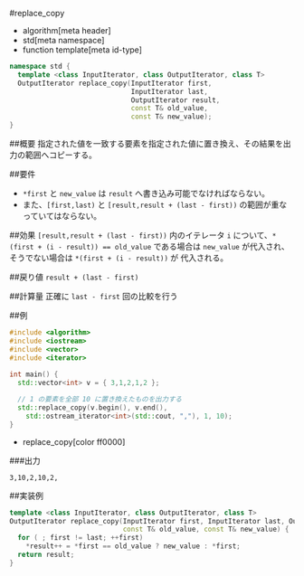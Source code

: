 #replace_copy
* algorithm[meta header]
* std[meta namespace]
* function template[meta id-type]

```cpp
namespace std {
  template <class InputIterator, class OutputIterator, class T>
  OutputIterator replace_copy(InputIterator first,
                              InputIterator last,
                              OutputIterator result,
                              const T& old_value,
                              const T& new_value);
}
```

##概要
指定された値を一致する要素を指定された値に置き換え、その結果を出力の範囲へコピーする。


##要件
- `*first` と `new_value` は `result` へ書き込み可能でなければならない。
- また、`[first,last)` と `[result,result + (last - first))` の範囲が重なっていてはならない。


##効果
`[result,result + (last - first))` 内のイテレータ `i` について、`*(first + (i - result)) == old_value` である場合は `new_value` が代入され、そうでない場合は `*(first + (i - result))` が 代入される。


##戻り値
`result + (last - first)`


##計算量
正確に `last - first` 回の比較を行う


##例
```cpp
#include <algorithm>
#include <iostream>
#include <vector>
#include <iterator>
 
int main() {
  std::vector<int> v = { 3,1,2,1,2 };

  // 1 の要素を全部 10 に置き換えたものを出力する
  std::replace_copy(v.begin(), v.end(),
    std::ostream_iterator<int>(std::cout, ","), 1, 10);
}
```
* replace_copy[color ff0000]


###出力
```
3,10,2,10,2,
```


##実装例
```cpp
template <class InputIterator, class OutputIterator, class T>
OutputIterator replace_copy(InputIterator first, InputIterator last, OutputIterator result,
                            const T& old_value, const T& new_value) {
  for ( ; first != last; ++first)
    *result++ = *first == old_value ? new_value : *first;
  return result;
}
```

